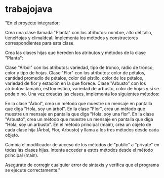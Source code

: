# trabajojava
"En el proyecto integrador:

Crea una clase llamada "Planta" con los atributos: nombre, alto del tallo, tieneHojas y climaIdeal. Implementa los métodos y constructores correspondientes para esta clase.

Crea las clases hijas que hereden los atributos y métodos de la clase "Planta":

Clase "Árbol" con los atributos: variedad, tipo de tronco, radio de tronco, color y tipo de hojas.
Clase "Flor" con los atributos: color de pétalos, cantidad promedio de pétalos, color del pistilo, color de los pétalos, variedad de flor y estación en la que florece.
Clase "Arbusto" con los atributos: tamaño, esDomestico, variedad de arbusto, color de hojas y si se poda o no.
Una vez creadas las clases, implementa los siguientes métodos:

En la clase "Árbol", crea un método que muestre un mensaje en pantalla que diga "Hola, soy un árbol".
En la clase "Flor", crea un método que muestre un mensaje en pantalla que diga "Hola, soy una flor".
En la clase "Arbusto", crea un método que muestre un mensaje en pantalla que diga "Hola, soy un arbusto".
En el método principal (main), crea un objeto de cada clase hija (Árbol, Flor, Arbusto) y llama a los tres métodos desde cada objeto.

Cambia el modificador de acceso de los métodos de "public" a "private" en todas las clases hijas. Intenta acceder a estos métodos desde el método principal (main).

Asegúrate de corregir cualquier error de sintaxis y verifica que el programa se ejecute correctamente."
